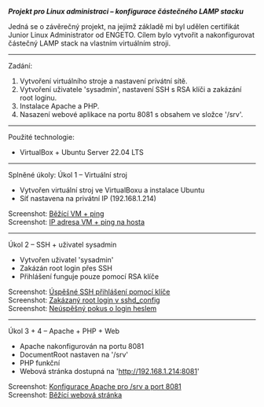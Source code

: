 ***Projekt pro Linux administraci – konfigurace částečného LAMP stacku***

 Jedná se o závěrečný projekt, na jejímž základě mi byl udělen certifikát Junior Linux Administrator od ENGETO.
 Cílem bylo vytvořit a nakonfigurovat částečný LAMP stack na vlastním virtuálním stroji.

---

Zadání:
1. Vytvoření virtuálního stroje a nastavení privátní sítě.
2. Vytvoření uživatele 'sysadmin', nastavení SSH s RSA klíči a zakázání root loginu.
3. Instalace Apache a PHP.
4. Nasazení webové aplikace na portu 8081 s obsahem ve složce '/srv'.

---

Použité technologie:
- VirtualBox + Ubuntu Server 22.04 LTS

---

Splněné úkoly:
Úkol 1 – Virtuální stroj
- Vytvořen virtuální stroj ve VirtualBoxu a instalace Ubuntu 
- Síť nastavena na privátní IP (192.168.1.214)

Screenshot: [Běžící VM + ping](screenshots/vm_running_ping.png)  
Screenshot: [IP adresa VM + ping na hosta](screenshots/vm_ipconfig_ping_host.png)

---

Úkol 2 – SSH + uživatel sysadmin
- Vytvořen uživatel 'sysadmin' 
- Zakázán root login přes SSH
- Přihlášení funguje pouze pomocí RSA klíče  

Screenshot: [Úspěšné SSH přihlášení pomocí klíče](screenshots/ssh_login_sysadmin_key.png)  
Screenshot: [Zakázaný root login v sshd_config](screenshots/sshd_config_root_disabled.png)  
Screenshot: [Neúspěšný pokus o login heslem](screenshots/ssh_password_login_failed.png)

---

Úkol 3 + 4 – Apache + PHP + Web
- Apache nakonfigurován na portu 8081 
- DocumentRoot nastaven na '/srv'  
- PHP funkční  
- Webová stránka dostupná na 'http://192.168.1.214:8081'  

Screenshot: [Konfigurace Apache pro /srv a port 8081](screenshots/apache_config_srv_8081.png)  
Screenshot: [Běžící webová stránka](screenshots/webpage_running_8081.png)
